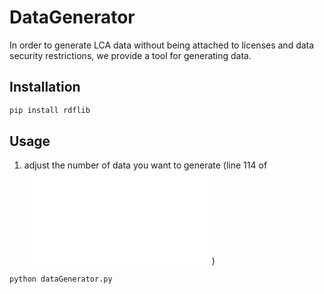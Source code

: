 # DataGenerator

In order to generate LCA data without being attached to licenses and data security restrictions, we provide a tool for generating data.

## Installation
```bash
pip install rdflib
```

## Usage
1. adjust the number of data you want to generate (line 114 of ![dataGenerator.py](dataGenerator.py))

```bash
python dataGenerator.py
```
